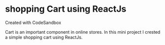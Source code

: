 # shopping Cart using ReactJs
Created with CodeSandbox

Cart is an important component in online stores. In this mini project I crested a simple shopping cart using ReactJs.


